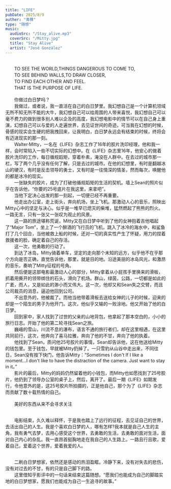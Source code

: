 ```yaml
---
title: "LIFE"
pubDate: 2025/8/9
auther: "青稞"
type: "随想"
music:
  audioSrc: "/Stay_alive.mp3"
  coverSrc: "/Mitty.jpg"
  title: "Stay Alive"
  artist: "José González"
---
```


<br>　　TO SEE THE WORLD,THINGS DANGEROUS TO COME TO,
<br>　　TO SEE BEHIND WALLS,TO DRAW CLOSER,
<br>　　TO FIND EACH OTHER AND FEEL.
<br>　　THAT IS THE PURPOSE OF LIFE.
<br>
<br>　　你做过白日梦吗？
<br>　　我做过，或者说，我一直活在自己的白日梦里。我幻想自己是一个计算机领域无所不知无所不能的大牛，我幻想自己可以给周围的人带来喜悦，我幻想自己可以毫不费力的做到很多别人难以企及的高度，我幻想电影中的情节可以在自己身上重演，幻想自己可以与爱的人走遍世界，去见证世间的奇迹。可当我在幻想的时候，骨感的现实会生硬的把我拽回来，让我明白，白日梦永远会有结束的时候，终将会有迈进现实的那一刻。
<br>　　Walter·Mitty，一名在《LIFE》杂志工作了16年的胶片洗印经理，他和我一样，会时常陷入一些不切实际的幻想中。在《LIFE》杂志里16年，他安心的做着胶片洗印的工作，每日循规蹈矩，穿着朴素，淹没在人群中。在去过的城市那一栏，写了两个几乎没有任何了解，只是去过的城市。在他的幻想里，有时是翻越冰山的硬汉，有时是反击领导的勇士，又有时是一往情深的情圣，然而每次，唤醒他的都是冰冷的现实。
<br>　　一张缺失的胶片，成为了打破他循规蹈矩的生活的契机。墙上Sean的照片似乎在告诉他，“你要的25号底片在我这里，来拿吧”。
<br>　　当他下定决心出发的那一刻起，一切便已经不再重要。
<br>　　他走出办公室，走上街头，奔向机场，坐上飞机。那激动人心的音乐，照映出Mitty心中的坚定与决心。似乎是一堆早已熄灭的柴堆，猛然燃起了熊熊的烈火。一路无言，只有一张又一张叹为观止的风景。
<br>　　这一路的旅途堪称荒诞，Mitty又在白日梦中听到了他的女神抱着吉他唱起了“Major Tom”，坐上了一个醉酒的飞行员的飞机，跳入了冰冷的海水中，和鲨鱼打了几个回合，当他被救上船的时候，还对一切的真实性产生了怀疑，用力的捏着救援者的脸，确定着自己的存活。
<br>　　这一次，他勇敢的行动了。
<br>　　到达了冰岛，Mitty骑着单车，坚定的走向那个未知的远方，似乎他不在乎那个方向是否正确，直觉告诉他，那里，就是目的地。沿途美丽的冰岛风光，和激昂的音乐，奏响了Mitty征程的号角。
<br>　　然后便是这部电影最激动人心的部分，Mitty拿着从小屁孩手里换来的滑板，抓着用撕开的领带绑住的石头，滑向了机场。群山，绿茵，公路，一切都是如此的广袤，而人，又是如此的渺小而又伟大。这一次，他却又和Sean失之交臂，而且公司裁员的消息，逼迫他回到公司。
<br>　　不出意外的，他被裁了。而他当他带着滑板去送给女神的儿子的时候，迎来的却是一个陌生的男子为他开门。这次，他似乎又输的一败涂地。他又开始了他的白日梦。
<br>　　回到家中，家人找到了过世的父亲的山地背包，他拿起了那本空白的，小小的旅行日志。开始了他的第二轮寻找Sean之旅。
<br>　　巍峨的雪山，川流不息的瀑布，语言不通的旅行者们，却在这里相遇，在这里共同前行，这次，他奔向了喜马拉雅，奔向了他的不甘，奔向了他的执着。
<br>　　他找到了Sean，质问他25号胶片的事情，Sean却告诉他，这在他送给Mitty的钱包里。至于钱包，早就被Mitty扔掉了。一只雪豹从山谷中走出来，不同往日，Sean没有按下快门，他告诉Mitty：“Sometimes I don't If I like a moment...I don't like to have the distraction of the camera. Just want to stay in it。”
<br>　　影片的最后，Mitty的妈妈仍然留着他的小钱包，而Mitty也如愿找到了25号胶片，他扔到了领导办公室的桌子上，然后，离开了。最后一期《LIFE》如期发行，令他意外的是，这25号胶片所拍摄的，正是他自己，那个为了《LIFE》杂志而贡献了数十载热情的自己。
<br>
<br>　　美好的东西从来不会寻求关注 <br>

<br>　　电影结束，久久难以释怀，于是我也踏上了远行的征程，去见证自己的世界，去活出自己的人生。我是个喜欢白日梦的人，哪有怎样?我本就是自己人生的主角，我有勇气去梦，去用心感受这个世界，去勇敢的生活，去勇敢的面对生活，面对自己内心的杂乱。我一直昂首挺胸地走在我自己的人生路上。一路且行且歌，爱着自己，爱着这个世界，爱着我爱的人。


<br>　　二刷白日梦想家，依然还是感动的热泪盈眶。冷静下来，没有对失去的悲伤，没有对过去的不甘，有的只是自己脚下的路。
<br>　　这里借知乎影评中的一句话来结束这篇随想。“愿我们也能成为自己的脚踏实地的白日梦想家，愿我们也能成为自己一生追寻的故事。”